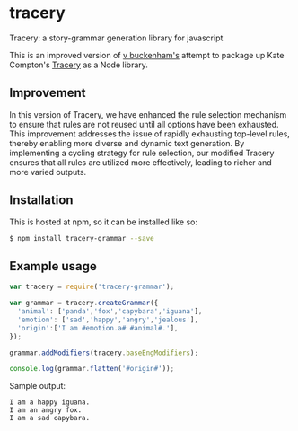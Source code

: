 # tracery
Tracery: a story-grammar generation library for javascript

This is an improved version of [v buckenham's](https://github.com/v21/tracery) attempt to package up Kate Compton's [Tracery](https://github.com/galaxykate/tracery/) as a Node library.

## Improvement

In this version of Tracery, we have enhanced the rule selection mechanism to ensure that rules are not reused until all options have been exhausted. This improvement addresses the issue of rapidly exhausting top-level rules, thereby enabling more diverse and dynamic text generation. By implementing a cycling strategy for rule selection, our modified Tracery ensures that all rules are utilized more effectively, leading to richer and more varied outputs.

## Installation

This is hosted at npm, so it can be installed like so:

```bash
$ npm install tracery-grammar --save
```

## Example usage

```javascript
var tracery = require('tracery-grammar');

var grammar = tracery.createGrammar({
  'animal': ['panda','fox','capybara','iguana'],
  'emotion': ['sad','happy','angry','jealous'],
  'origin':['I am #emotion.a# #animal#.'],
});

grammar.addModifiers(tracery.baseEngModifiers); 

console.log(grammar.flatten('#origin#'));
```

Sample output:

```plaintext
I am a happy iguana.
I am an angry fox.
I am a sad capybara.
```

